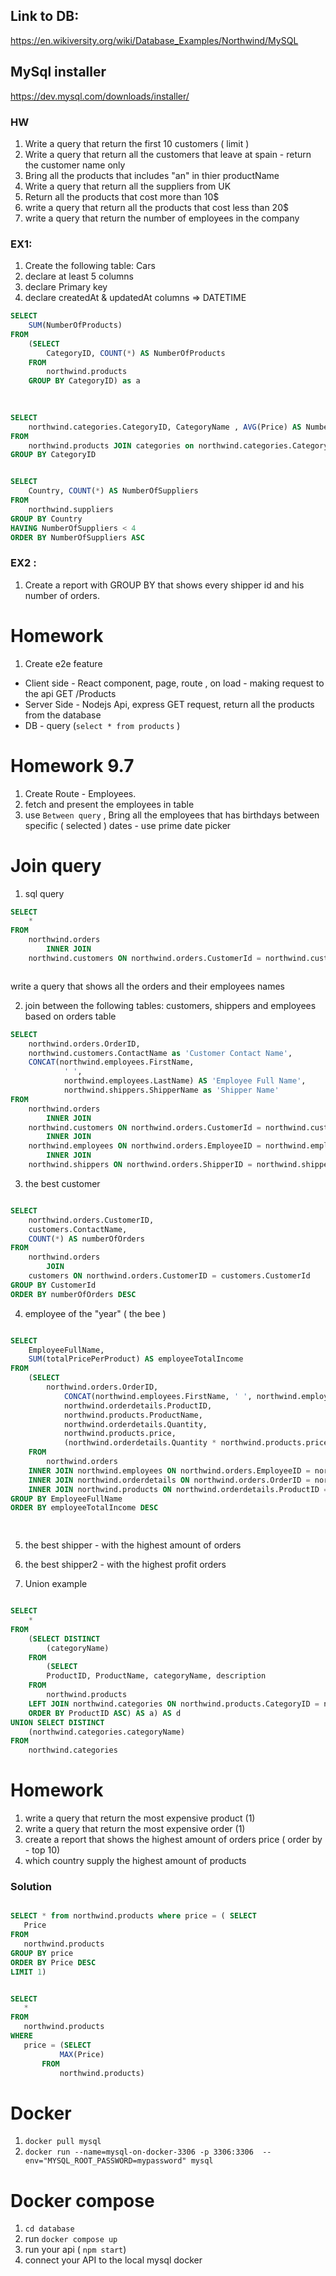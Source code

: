 ## Link to DB:
https://en.wikiversity.org/wiki/Database_Examples/Northwind/MySQL


## MySql installer
https://dev.mysql.com/downloads/installer/



### HW
1. Write a query that return the first 10 customers ( limit ) 
2. Write a query that return all the customers that leave at spain - return the customer name only
3. Bring all the products that includes "an" in thier productName
4. Write a query that return all the suppliers from UK  
5. Return all the products that cost more than 10$ 
6. write a query that return all the products that cost less than 20$
7. write a query that return the number of employees in the company     



### EX1:
1. Create the following table: Cars
2. declare at least 5 columns
3. declare Primary key
4. declare createdAt & updatedAt columns => DATETIME



```sql
SELECT 
    SUM(NumberOfProducts)
FROM
    (SELECT 
        CategoryID, COUNT(*) AS NumberOfProducts
    FROM
        northwind.products
    GROUP BY CategoryID) as a
    
    

SELECT 
    northwind.categories.CategoryID, CategoryName , AVG(Price) AS NumberOfProducts
FROM 
    northwind.products JOIN categories on northwind.categories.CategoryID = northwind.products.CategoryID
GROUP BY CategoryID


SELECT 
    Country, COUNT(*) AS NumberOfSuppliers
FROM
    northwind.suppliers
GROUP BY Country
HAVING NumberOfSuppliers < 4
ORDER BY NumberOfSuppliers ASC

```


### EX2 :
1. Create a report with GROUP BY that shows every shipper id and his number of orders.


# Homework
1. Create e2e feature
- Client side - React component, page, route , on load - making request to the api GET /Products
- Server Side - Nodejs Api, express GET request, return all the products from the database
- DB - query (`select * from products` )


# Homework 9.7
1. Create Route - Employees.
2. fetch and present the employees in table
3. use `Between query` , Bring all the employees that has birthdays between specific ( selected ) dates  - use prime date picker 


# Join query
1. sql query
```sql
SELECT 
    *
FROM
    northwind.orders
        INNER JOIN
    northwind.customers ON northwind.orders.CustomerId = northwind.customers.CustomerId



```

write a query that shows all the orders and their employees names 


2. join between the following tables: customers, shippers and employees based on orders table

```sql
SELECT 
    northwind.orders.OrderID,
    northwind.customers.ContactName as 'Customer Contact Name',
    CONCAT(northwind.employees.FirstName,
            ' ',
            northwind.employees.LastName) AS 'Employee Full Name',
            northwind.shippers.ShipperName as 'Shipper Name'
FROM
    northwind.orders
        INNER JOIN
    northwind.customers ON northwind.orders.CustomerId = northwind.customers.CustomerId
        INNER JOIN
    northwind.employees ON northwind.orders.EmployeeID = northwind.employees.EmployeeID
        INNER JOIN
    northwind.shippers ON northwind.orders.ShipperID = northwind.shippers.ShipperID


```


3. the best customer 

```sql

SELECT 
    northwind.orders.CustomerID,
    customers.ContactName,
    COUNT(*) AS numberOfOrders
FROM
    northwind.orders
        JOIN
    customers ON northwind.orders.CustomerID = customers.CustomerId
GROUP BY CustomerId
ORDER BY numberOfOrders DESC


```


4. employee of the "year" ( the bee )

```sql

SELECT 
    EmployeeFullName,
    SUM(totalPricePerProduct) AS employeeTotalIncome
FROM
    (SELECT 
        northwind.orders.OrderID,
            CONCAT(northwind.employees.FirstName, ' ', northwind.employees.LastName) AS EmployeeFullName,
            northwind.orderdetails.ProductID,
            northwind.products.ProductName,
            northwind.orderdetails.Quantity,
            northwind.products.price,
            (northwind.orderdetails.Quantity * northwind.products.price) AS totalPricePerProduct
    FROM
        northwind.orders
    INNER JOIN northwind.employees ON northwind.orders.EmployeeID = northwind.employees.EmployeeID
    INNER JOIN northwind.orderdetails ON northwind.orders.OrderID = northwind.orderdetails.OrderID
    INNER JOIN northwind.products ON northwind.orderdetails.ProductID = northwind.products.ProductID) AS a
GROUP BY EmployeeFullName
ORDER BY employeeTotalIncome DESC 
	



```


5. the best shipper - with the highest amount of orders
6. the best shipper2 - with the highest profit orders 

7. Union example

```sql

SELECT 
    *
FROM
    (SELECT DISTINCT
        (categoryName)
    FROM
        (SELECT 
        ProductID, ProductName, categoryName, description
    FROM
        northwind.products
    LEFT JOIN northwind.categories ON northwind.products.CategoryID = northwind.categories.CategoryID
    ORDER BY ProductID ASC) AS a) AS d 
UNION SELECT DISTINCT
    (northwind.categories.categoryName)
FROM
    northwind.categories

```


# Homework 
1. write a query that return the most expensive product (1)
2. write a query that return the most expensive order (1)
3. create a report that shows the highest amount of orders price ( order by - top 10)
4. which country supply the highest amount of products 
 

 ### Solution 

 ```sql
 
 SELECT * from northwind.products where price = ( SELECT 
    Price
FROM
    northwind.products
GROUP BY price
ORDER BY Price DESC
LIMIT 1) 


SELECT 
    *
FROM
    northwind.products
WHERE
    price = (SELECT 
            MAX(Price)
        FROM
            northwind.products)
 
 
 ```


# Docker
1. `docker pull mysql`
2. `docker run --name=mysql-on-docker-3306 -p 3306:3306  --env="MYSQL_ROOT_PASSWORD=mypassword" mysql`

# Docker compose 
1. `cd database`
2. run `docker compose up`
3. run your api ( `npm start`)
4. connect your API to the local mysql docker 